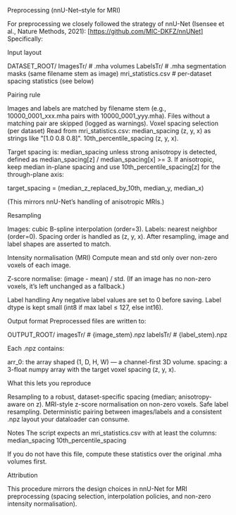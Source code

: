 Preprocessing (nnU-Net–style for MRI)

For preprocessing we closely followed the strategy of nnU-Net (Isensee et al., Nature Methods, 2021): [https://github.com/MIC-DKFZ/nnUNet]
Specifically:


Input layout

DATASET_ROOT/
  ImagesTr/   # .mha volumes
  LabelsTr/   # .mha segmentation masks (same filename stem as image)
  mri_statistics.csv   # per-dataset spacing statistics (see below)


Pairing rule

Images and labels are matched by filename stem (e.g., 10000_0001_xxx.mha pairs with 10000_0001_yyy.mha).
Files without a matching pair are skipped (logged as warnings).
Voxel spacing selection (per dataset)
Read from mri_statistics.csv:
median_spacing (z, y, x) as strings like "[1.0 0.8 0.8]".
10th_percentile_spacing (z, y, x).

Target spacing is:
median_spacing unless strong anisotropy is detected, defined as
median_spacing[z] / median_spacing[x] >= 3.
If anisotropic, keep median in-plane spacing and use 10th_percentile_spacing[z] for the through-plane axis:

target_spacing = (median_z_replaced_by_10th, median_y, median_x)


(This mirrors nnU-Net’s handling of anisotropic MRIs.)

Resampling

Images: cubic B-spline interpolation (order=3).
Labels: nearest neighbor (order=0).
Spacing order is handled as (z, y, x).
After resampling, image and label shapes are asserted to match.

Intensity normalisation (MRI)
Compute mean and std only over non-zero voxels of each image.

Z-score normalise: (image - mean) / std.
(If an image has no non-zero voxels, it’s left unchanged as a fallback.)

Label handling
Any negative label values are set to 0 before saving.
Label dtype is kept small (int8 if max label ≤ 127, else int16).

Output format
Preprocessed files are written to:

OUTPUT_ROOT/
  imagesTr/  # {image_stem}.npz
  labelsTr/  # {label_stem}.npz


Each .npz contains:

arr_0: the array shaped (1, D, H, W) — a channel-first 3D volume.
spacing: a 3-float numpy array with the target voxel spacing (z, y, x).

What this lets you reproduce

Resampling to a robust, dataset-specific spacing (median; anisotropy-aware on z).
MRI-style z-score normalisation on non-zero voxels.
Safe label resampling.
Deterministic pairing between images/labels and a consistent .npz layout your dataloader can consume.

Notes
The script expects an mri_statistics.csv with at least the columns:
median_spacing
10th_percentile_spacing

If you do not have this file, compute these statistics over the original .mha volumes first.

Attribution

This procedure mirrors the design choices in nnU-Net for MRI preprocessing (spacing selection, interpolation policies, and non-zero intensity normalisation). 
